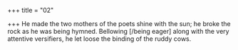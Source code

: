 +++
title = "02"

+++
He made the two mothers of the poets shine with the sun; he broke the  rock as he was being hymned.
Bellowing [/being eager] along with the very attentive versifiers, he let  loose the binding of the ruddy cows. 